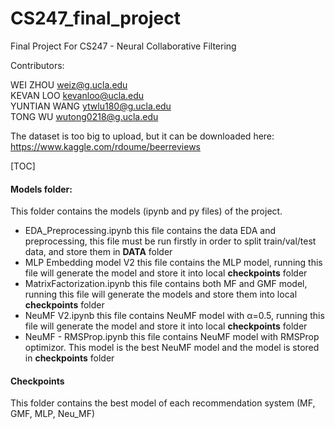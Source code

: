 # CS247_final_project
Final Project For CS247 - Neural Collaborative Filtering

Contributors:

WEI ZHOU       weiz@g.ucla.edu  
KEVAN LOO      kevanloo@ucla.edu  
YUNTIAN WANG   ytwlu180@g.ucla.edu  
TONG WU        wutong0218@g.ucla.edu  

The dataset is too big to upload, but it can be downloaded here: https://www.kaggle.com/rdoume/beerreviews

[TOC]

#### Models folder:
This folder contains the models (ipynb and py files) of the project. 
- EDA_Preprocessing.ipynb
this file contains the data EDA and preprocessing, this file must be run firstly in order to split train/val/test data, and store them in **DATA** folder
- MLP Embedding model V2
this file contains the MLP model, running this file will generate the model and store it into local **checkpoints** folder
- MatrixFactorization.ipynb
this file contains both MF and GMF model, running this file will generate the models and store them into local **checkpoints** folder
- NeuMF V2.ipynb
this file contains NeuMF model with α=0.5, running this file will generate the model and store it into local **checkpoints** folder
- NeuMF - RMSProp.ipynb
this file contains NeuMF model with RMSProp optimizor. This model is the best NeuMF model and the model is stored in **checkpoints** folder
#### Checkpoints
This folder contains the best model of each recommendation system (MF, GMF, MLP, Neu_MF)
